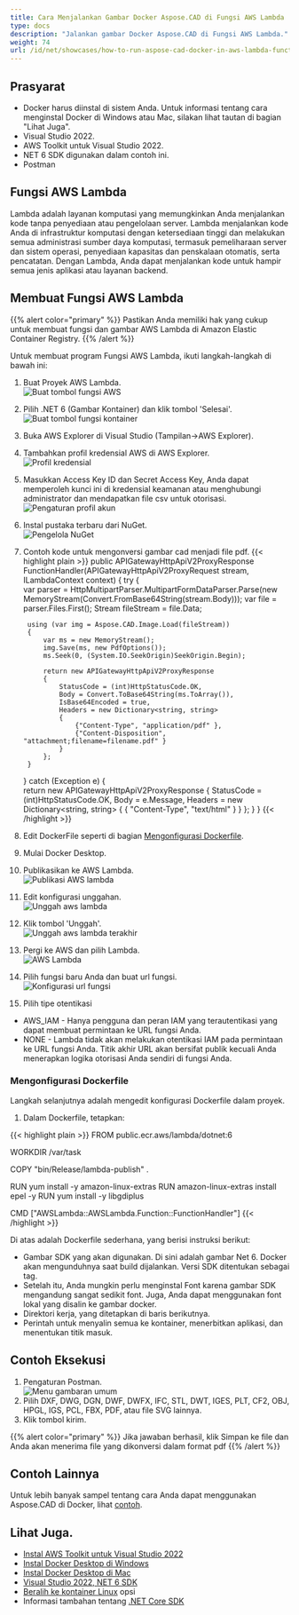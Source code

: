 ```yaml
---
title: Cara Menjalankan Gambar Docker Aspose.CAD di Fungsi AWS Lambda
type: docs
description: "Jalankan gambar Docker Aspose.CAD di Fungsi AWS Lambda."
weight: 74
url: /id/net/showcases/how-to-run-aspose-cad-docker-in-aws-lambda-function/
---
```


## Prasyarat
- Docker harus diinstal di sistem Anda. Untuk informasi tentang cara menginstal Docker di Windows atau Mac, silakan lihat tautan di bagian "Lihat Juga".
- Visual Studio 2022.
- AWS Toolkit untuk Visual Studio 2022.
- NET 6 SDK digunakan dalam contoh ini.
- Postman

## Fungsi AWS Lambda

Lambda adalah layanan komputasi yang memungkinkan Anda menjalankan kode tanpa penyediaan atau pengelolaan server. Lambda menjalankan kode Anda di infrastruktur komputasi dengan ketersediaan tinggi dan melakukan semua administrasi sumber daya komputasi, termasuk pemeliharaan server dan sistem operasi, penyediaan kapasitas dan penskalaan otomatis, serta pencatatan. Dengan Lambda, Anda dapat menjalankan kode untuk hampir semua jenis aplikasi atau layanan backend.

## Membuat Fungsi AWS Lambda

{{% alert color="primary" %}} 
Pastikan Anda memiliki hak yang cukup untuk membuat fungsi dan gambar AWS Lambda di Amazon Elastic Container Registry.
{{% /alert %}}

Untuk membuat program Fungsi AWS Lambda, ikuti langkah-langkah di bawah ini:
1. Buat Proyek AWS Lambda.<br>
![Buat tombol fungsi AWS](/cad/_assets/showcases/aws/create-project.png)<br>
1. Pilih .NET 6 (Gambar Kontainer) dan klik tombol 'Selesai'.<br>
![Buat tombol fungsi kontainer](/cad/_assets/showcases/aws/create-container.png)<br>
1. Buka AWS Explorer di Visual Studio (Tampilan->AWS Explorer).
1. Tambahkan profil kredensial AWS di AWS Explorer.<br>
![Profil kredensial](/cad/_assets/showcases/aws/add-aws-credentials-profile.png)<br>
1. Masukkan Access Key ID dan Secret Access Key, Anda dapat memperoleh kunci ini di kredensial keamanan atau menghubungi administrator dan mendapatkan file csv untuk otorisasi.<br>
![Pengaturan profil akun](/cad/_assets/showcases/aws/account-profile.png)<br>
1. Instal pustaka terbaru dari NuGet.<br>
![Pengelola NuGet](/cad/_assets/showcases/aws/nuget-manager.png)<br>
1. Contoh kode untuk mengonversi gambar cad menjadi file pdf.
{{< highlight plain >}}
public APIGatewayHttpApiV2ProxyResponse FunctionHandler(APIGatewayHttpApiV2ProxyRequest stream, ILambdaContext context)
{
    try
    {            
        var parser = HttpMultipartParser.MultipartFormDataParser.Parse(new MemoryStream(Convert.FromBase64String(stream.Body)));
        var file = parser.Files.First();
        Stream fileStream = file.Data;

        using (var img = Aspose.CAD.Image.Load(fileStream))
        {
            var ms = new MemoryStream();
            img.Save(ms, new PdfOptions());
            ms.Seek(0, (System.IO.SeekOrigin)SeekOrigin.Begin);
          
            return new APIGatewayHttpApiV2ProxyResponse
            {
                StatusCode = (int)HttpStatusCode.OK,
                Body = Convert.ToBase64String(ms.ToArray()),
                IsBase64Encoded = true,
                Headers = new Dictionary<string, string>
                {
                    {"Content-Type", "application/pdf" },
                    {"Content-Disposition", "attachment;filename=filename.pdf" }
                }
            };
        }
    }
    catch (Exception e)
    {           
        return new APIGatewayHttpApiV2ProxyResponse
        {
            StatusCode = (int)HttpStatusCode.OK,
            Body = e.Message,
            Headers = new Dictionary<string, string>
            {
                {
                    "Content-Type", "text/html"
                }
            }
        };
    }
}
{{< /highlight >}}
1. Edit DockerFile seperti di bagian <a href="#configuring-a-dockerfile">Mengonfigurasi Dockerfile</a>.
1. Mulai Docker Desktop.
1. Publikasikan ke AWS Lambda.<br>
![Publikasi AWS lambda](/cad/_assets/showcases/aws/publish-aws.png)<br>
1. Edit konfigurasi unggahan.<br>
![Unggah aws lambda](/cad/_assets/showcases/aws/upload-aws-lambda.png)<br>
1. Klik tombol 'Unggah'.<br>
![Unggah aws lambda terakhir](/cad/_assets/showcases/aws/upload-aws-lambda-finish.png)<br>
1. Pergi ke AWS dan pilih Lambda.<br>
![AWS Lambda](/cad/_assets/showcases/aws/select-aws-lambda.png)<br>
1. Pilih fungsi baru Anda dan buat url fungsi.<br>
![Konfigurasi url fungsi](/cad/_assets/showcases/aws/create-function-url.png)<br>
1. Pilih tipe otentikasi
- AWS_IAM - Hanya pengguna dan peran IAM yang terautentikasi yang dapat membuat permintaan ke URL fungsi Anda.
- NONE - Lambda tidak akan melakukan otentikasi IAM pada permintaan ke URL fungsi Anda. Titik akhir URL akan bersifat publik kecuali Anda menerapkan logika otorisasi Anda sendiri di fungsi Anda.

### Mengonfigurasi Dockerfile

Langkah selanjutnya adalah mengedit konfigurasi Dockerfile dalam proyek.

1. Dalam Dockerfile, tetapkan:

{{< highlight plain >}}
FROM public.ecr.aws/lambda/dotnet:6

WORKDIR /var/task

COPY "bin/Release/lambda-publish"  .

RUN yum install -y amazon-linux-extras 
RUN amazon-linux-extras install epel -y
RUN yum install -y libgdiplus  

CMD ["AWSLambda::AWSLambda.Function::FunctionHandler"]
{{< /highlight >}}

 Di atas adalah Dockerfile sederhana, yang berisi instruksi berikut:

- Gambar SDK yang akan digunakan. Di sini adalah gambar Net 6. Docker akan mengunduhnya saat build dijalankan. Versi SDK ditentukan sebagai tag.
- Setelah itu, Anda mungkin perlu menginstal Font karena gambar SDK mengandung sangat sedikit font. Juga, Anda dapat menggunakan font lokal yang disalin ke gambar docker.
- Direktori kerja, yang ditetapkan di baris berikutnya.
- Perintah untuk menyalin semua ke kontainer, menerbitkan aplikasi, dan menentukan titik masuk.

## Contoh Eksekusi

1. Pengaturan Postman.<br>
![Menu gambaran umum](/cad/_assets/showcases/aws/postman-settings.png)<br>
1. Pilih DXF, DWG, DGN, DWF, DWFX, IFC, STL, DWT, IGES, PLT, CF2, OBJ, HPGL, IGS, PCL, FBX, PDF, atau file SVG lainnya.
1. Klik tombol kirim.

{{% alert color="primary" %}} 
Jika jawaban berhasil, klik Simpan ke file dan Anda akan menerima file yang dikonversi dalam format pdf
{{% /alert %}}

## Contoh Lainnya

Untuk lebih banyak sampel tentang cara Anda dapat menggunakan Aspose.CAD di Docker, lihat [contoh](https://github.com/aspose-cad/Aspose.CAD-Documentation).

## Lihat Juga.

- [Instal AWS Toolkit untuk Visual Studio 2022](https://marketplace.visualstudio.com/items?itemName=AmazonWebServices.AWSToolkitforVisualStudio2022)
- [Instal Docker Desktop di Windows](https://docs.docker.com/docker-for-windows/install/)
- [Instal Docker Desktop di Mac](https://docs.docker.com/docker-for-mac/install/)
- [Visual Studio 2022, NET 6 SDK](https://docs.microsoft.com/en-us/dotnet/core/install/windows?tabs=net60#dependencies)
- [Beralih ke kontainer Linux](https://docs.docker.com/docker-for-windows/#switch-between-windows-and-linux-containers) opsi
- Informasi tambahan tentang [.NET Core SDK](https://hub.docker.com/_/microsoft-dotnet-sdk)
